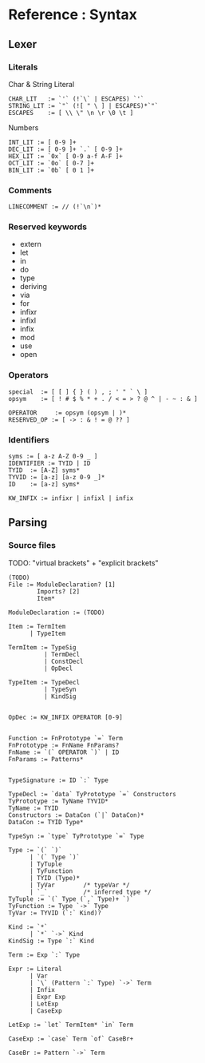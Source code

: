 # Reference : Syntax

## Lexer
### Literals
Char & String Literal
```
CHAR_LIT   := `'` (!`\` | ESCAPES) `'`
STRING_LIT := `"` (![ " \ ] | ESCAPES)*`"`
ESCAPES    := [ \\ \" \n \r \0 \t ]
```

Numbers
```
INT_LIT := [ 0-9 ]+
DEC_LIT := [ 0-9 ]+ `.` [ 0-9 ]+
HEX_LIT := `0x` [ 0-9 a-f A-F ]+
OCT_LIT := `0o` [ 0-7 ]+
BIN_LIT := `0b` [ 0 1 ]+
```
### Comments
```
LINECOMMENT := // (!`\n`)*
```

### Reserved keywords
* extern
* let
* in
* do
* type
* deriving
* via
* for
* infixr
* infixl
* infix
* mod
* use
* open

### Operators
```
special  := [ [ ] { } ( ) , ; ' " ` \ ]
opsym    := [ ! # $ % * + . / < = > ? @ ^ | - ~ : & ]

OPERATOR     := opsym (opsym | )*
RESERVED_OP := [ -> : & ! = @ ?? ]
```

### Identifiers
```
syms := [ a-z A-Z 0-9 _ ]
IDENTIFIER := TYID | ID
TYID  := [A-Z] syms*
TYVID := [a-z] [a-z 0-9 _]*
ID    := [a-z] syms*

KW_INFIX := infixr | infixl | infix
```

## Parsing
### Source files
TODO: "virtual brackets" + "explicit brackets"
```
(TODO)
File := ModuleDeclaration? [1]
        Imports? [2]
        Item*

ModuleDeclaration := (TODO)

Item := TermItem
      | TypeItem

TermItem := TypeSig
          | TermDecl
          | ConstDecl
          | OpDecl

TypeItem := TypeDecl
          | TypeSyn
          | KindSig


OpDec := KW_INFIX OPERATOR [0-9]


Function := FnPrototype `=` Term
FnPrototype := FnName FnParams?
FnName := `(` OPERATOR `)` | ID
FnParams := Patterns*


TypeSignature := ID `:` Type

TypeDecl := `data` TyPrototype `=` Constructors
TyPrototype := TyName TYVID*
TyName := TYID
Constructors := DataCon (`|` DataCon)*
DataCon := TYID Type*

TypeSyn := `type` TyPrototype `=` Type

Type := `(` `)`
      | `(` Type `)`
      | TyTuple
      | TyFunction
      | TYID (Type)*
      | TyVar        /* typeVar */
      | `_`          /* inferred type */
TyTuple := `(` Type (`,` Type)+ `)`
TyFunction := Type `->` Type
TyVar := TYVID (`:` Kind)?

Kind := `*`
      | `*` `->` Kind
KindSig := Type `:` Kind

Term := Exp `:` Type

Expr := Literal
      | Var
      | `\` (Pattern `:` Type) `->` Term
      | Infix
      | Expr Exp
      | LetExp
      | CaseExp

LetExp := `let` TermItem* `in` Term

CaseExp := `case` Term `of` CaseBr+

CaseBr := Pattern `->` Term
```
